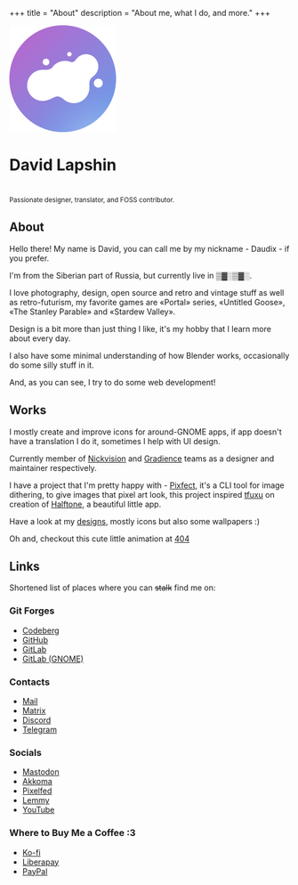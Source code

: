 +++
title = "About"
description = "About me, what I do, and more."
+++

<div class="about-splash">
  <img class="avatar transparent drop-shadow" src="logo.svg" alt="My logo" />
  <h1 class="header">David Lapshin</h1>
  <br />
  <small>Passionate designer, translator, and FOSS contributor.</small>
</div>

## About

Hello there! My name is David, you can call me by my nickname - Daudix - if you prefer.

I'm from the Siberian part of Russia, but currently live in ▒▓░▒▓░.

I love photography, design, open source and retro and vintage stuff as well as retro-futurism, my favorite games are «Portal» series, «Untitled Goose», «The Stanley Parable» and «Stardew Valley».

Design is a bit more than just thing I like, it's my hobby that I learn more about every day.

I also have some minimal understanding of how Blender works, occasionally do some silly stuff in it.

And, as you can see, I try to do some web development!

## Works

I mostly create and improve icons for around-GNOME apps, if app doesn't have a translation I do it, sometimes I help with UI design.

Currently member of [Nickvision](https://nickvision.org) and [Gradience](https://gradienceteam.github.io) teams as a designer and maintainer respectively.

I have a project that I'm pretty happy with - [Pixfect](https://codeberg.org/daudix/Pixfect), it's a CLI tool for image dithering, to give images that pixel art look, this project inspired [tfuxu](https://github.com/tfuxu) on creation of [Halftone](https://github.com/tfuxu/Halftone), a beautiful little app.

Have a look at my [designs](design), mostly icons but also some wallpapers :)

Oh and, checkout this cute little animation at [404](/ananas-duck)

## Links

Shortened list of places where you can ~~stalk~~ find me on:

### Git Forges

- [Codeberg](https://codeberg.org/daudix)
- [GitHub](https://github.com/daudix)
- [GitLab](https://gitlab.com/daudix)
- [GitLab (GNOME)](https://gitlab.gnome.org/daudix)

### Contacts

- [Mail](mailto:ddaudix@gmail.com)
- [Matrix](https://matrix.to/#/@daudix_ufo:matrix.org)
- [Discord](https://discord.com/users/650757995378114581)
- [Telegram](https://t.me/Daudix_UFO)

### Socials

- [Mastodon](https://social.treehouse.systems/@daudix)
- [Akkoma](https://pleroma.envs.net/daudix)
- [Pixelfed](https://pixey.org/Daudix)
- [Lemmy](https://toast.ooo/u/Daudix)
- [YouTube](https://www.youtube.com/@daudix_ufo)

### Where to Buy Me a Coffee :3

- [Ko-fi](https://ko-fi.com/daudix)
- [Liberapay](https://liberapay.com/daudix)
- [PayPal](https://paypal.me/Daudix)
